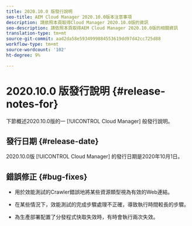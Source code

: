 ```yaml
---
title: 2020.10.0 版發行說明
seo-title: AEM Cloud Manager 2020.10.0版本注意事項
description: 請依照本頁取得Cloud Manager 2020.10.0版的資訊
seo-description: 請依照本頁取得AEM Cloud Manager 2020.10.0版的相關資訊
translation-type: tm+mt
source-git-commit: aad2da58e5934999884553619dd97d42cc725d88
workflow-type: tm+mt
source-wordcount: '102'
ht-degree: 9%

---
```


# 2020.10.0 版發行說明 {#release-notes-for}

下節概述2020.10.0版的一 [!UICONTROL Cloud Manager] 般發行說明。

## 發行日期 {#release-date}

2020.10.0版 [!UICONTROL Cloud Manager] 的發行日期是2020年10月1日。

## 錯誤修正 {#bug-fixes}

* 用於效能測試的Crawler錯誤地將某些資源類型視為有效的Web連結。

* 在某些情況下，效能測試的完成步驟處理不正確，導致執行時間較長的步驟。

* 為生產部署配置了分發程式快取失效時，有時會執行兩次失效。